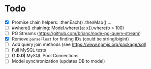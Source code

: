 # Todo

- [x] Promise chain helpers: .thenEach() .thenMap() ...
- [ ] #where() chaining: Model.where({a: x}).where(b > 100)
- [ ] PG Streams (https://github.com/brianc/node-pg-query-stream)
- [x] Remove `parseFloat` for finding IDs (could be string/bigint)
- [ ] Add query join methods (see https://www.npmjs.org/package/sql)
- [ ] Full MySQL tests
- [ ] **(1.0.0)** MySQL Pool Connections
- [ ] Model synchronization (updates DB to model)
